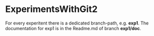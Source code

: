 # ExperimentsWithGit2

For every experitent there is a dedicated branch-path, e.g. **exp1**. The documentation for exp1 is in the Readme.md of branch **exp1/doc**.

